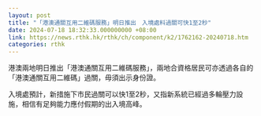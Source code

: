 ```yaml
---
layout: post
title: "「港澳通關互用二維碼服務」明日推出　入境處料過關可快1至2秒"
date: 2024-07-18 18:32:33.000000000 +08:00
link: https://news.rthk.hk/rthk/ch/component/k2/1762162-20240718.htm
categories: rthk
---
```


港澳兩地明日推出「港澳通關互用二維碼服務」，兩地合資格居民可亦透過各自的「港澳通關互用二維碼」過關，毋須出示身份證。

入境處預計，新措施下市民過關可以快1至2秒，又指新系統已經過多輪壓力設施，相信有足夠能力應付假期的出入境高峰。
